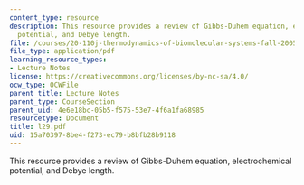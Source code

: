 ```yaml
---
content_type: resource
description: This resource provides a review of Gibbs-Duhem equation, electrochemical
  potential, and Debye length.
file: /courses/20-110j-thermodynamics-of-biomolecular-systems-fall-2005/15a703978be4f273ec79b8bfb28b9118_l29.pdf
file_type: application/pdf
learning_resource_types:
- Lecture Notes
license: https://creativecommons.org/licenses/by-nc-sa/4.0/
ocw_type: OCWFile
parent_title: Lecture Notes
parent_type: CourseSection
parent_uid: 4e6e18bc-05b5-f575-53e7-4f6a1fa68985
resourcetype: Document
title: l29.pdf
uid: 15a70397-8be4-f273-ec79-b8bfb28b9118
---
```

This resource provides a review of Gibbs-Duhem equation, electrochemical potential, and Debye length.